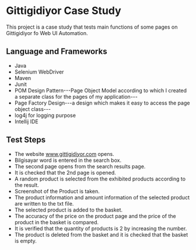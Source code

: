 # Gittigidiyor Case Study
This project is a case study that tests main functions of some pages on Gittigidiyor fo Web UI Automation.
## Language and Frameworks
* Java
* Selenium WebDriver
* Maven
* Junit
* POM Design Pattern---Page Object Model according to which I created a separate class for the pages of
my application---
* Page Factory Design---a design which makes it easy to access the page object class---
* log4j for logging purpose
* Intellij IDE

## Test Steps

- The website www.gittigidiyor.com opens.
- Bilgisayar word is entered in the search box.
- The second page opens from the search results page.
- It is checked that the 2nd page is opened.
- A random product is selected from the exhibited products according to the result.
- Screenshot of the Product is taken.
- The product information and amount information of the selected product are written to the txt file.
- The selected product is added to the basket.
- The accuracy of the price on the product page and the price of the product in the basket is compared.
- It is verified that the quantity of products is 2 by increasing the number.
- The product is deleted from the basket and it is checked that the basket is empty.

